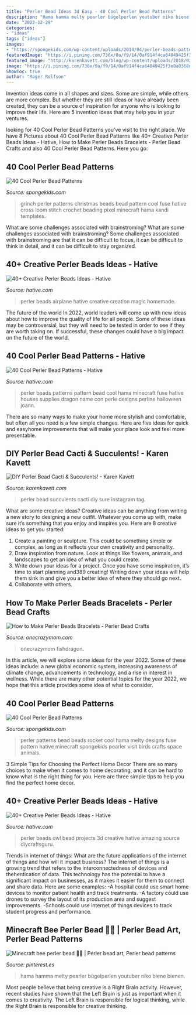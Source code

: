 ```yaml
---
title: "Perler Bead Ideas 3d Easy - 40 Cool Perler Bead Patterns"
description: "Hama hamma melty pearler bügelperlen youtuber niko biene bienen"
date: "2022-12-29"
categories:
- "ideas"
tags: ["ideas"]
images:
- "https://spongekids.com/wp-content/uploads/2014/04/perler-beads-patterns/33-christmas-grinch.png"
featuredImage: "https://i.pinimg.com/736x/0a/f9/14/0af914f4ca64049425f3e8a8368d2657.jpg"
featured_image: "http://karenkavett.com/blog/wp-content/uploads/2018/02/closeup.jpg"
image: "https://i.pinimg.com/736x/0a/f9/14/0af914f4ca64049425f3e8a8368d2657.jpg"
ShowToc: true
author: "Roger Rolfson"
---
```



Invention ideas come in all shapes and sizes. Some are simple, while others are more complex. But whether they are still ideas or have already been created, they can be a source of inspiration for anyone who is looking to improve their life. Here are 5 invention ideas that may help you in your ventures.

	

		
looking for 40 Cool Perler Bead Patterns you've visit to the right place. We have 8 Pictures about 40 Cool Perler Bead Patterns like 40+ Creative Perler Beads Ideas - Hative, How to Make Perler Beads Bracelets - Perler Bead Crafts and also 40 Cool Perler Bead Patterns. Here you go:
		
    
## 40 Cool Perler Bead Patterns

<img loading=lazy src="https://spongekids.com/wp-content/uploads/2014/04/perler-beads-patterns/33-christmas-grinch.png" onerror="this.onerror=null;this.src='https://tse1.mm.bing.net/th?id=OIP.Y7_GT86Ka6ltj6dZ13O54wHaKj&amp;pid=15.1';" alt="40 Cool Perler Bead Patterns">

_Source: spongekids.com_

>grinch perler patterns christmas beads bead pattern cool fuse hative cross loom stitch crochet beading pixel minecraft hama kandi templates. 

	

What are some challenges associated with brainstroming?
What are some challenges associated with brainstroming?
Some challenges associated with brainstroming are that it can be difficult to focus, it can be difficult to think in detail, and it can be difficult to stay organized.

    
## 40+ Creative Perler Beads Ideas - Hative

<img loading=lazy src="https://hative.com/wp-content/uploads/2014/04/perler-beads-ideas/25-homemade-airplane.jpg" onerror="this.onerror=null;this.src='https://tse2.mm.bing.net/th?id=OIP.ipjWg-O0MeLcqB7PLlML1wHaFj&amp;pid=15.1';" alt="40+ Creative Perler Beads Ideas - Hative">

_Source: hative.com_

>perler beads airplane hative creative creation magic homemade. 

	

The future of the world
In 2022, world leaders will come up with new ideas about how to improve the quality of life for all people. Some of these ideas may be controversial, but they will need to be tested in order to see if they are worth taking on. If successful, these changes could have a big impact on the future of the world.

    
## 40 Cool Perler Bead Patterns - Hative

<img loading=lazy src="https://hative.com/wp-content/uploads/2014/04/perler-beads-patterns/40-house-pattern.jpg" onerror="this.onerror=null;this.src='https://tse1.mm.bing.net/th?id=OIP.KHNFOMU6RbCRXMHbiIVEpAAAAA&amp;pid=15.1';" alt="40 Cool Perler Bead Patterns - Hative">

_Source: hative.com_

>perler beads patterns pattern bead cool hama minecraft fuse hative houses supplies dragon name con perle designs perline halloween joann. 

	

There are so many ways to make your home more stylish and comfortable, but often all you need is a few simple changes. Here are five ideas for quick and easyhome improvements that will make your place look and feel more presentable.

    
## DIY Perler Bead Cacti &amp; Succulents! - Karen Kavett

<img loading=lazy src="http://karenkavett.com/blog/wp-content/uploads/2018/02/closeup.jpg" onerror="this.onerror=null;this.src='https://tse3.mm.bing.net/th?id=OIP.FgsGTEbubmbTWwpAfvwBnwHaHa&amp;pid=15.1';" alt="DIY Perler Bead Cacti &amp; Succulents! - Karen Kavett">

_Source: karenkavett.com_

>perler bead succulents cacti diy sure instagram tag. 

	

What are some creative ideas?
Creative ideas can be anything from writing a new story to designing a new outfit. Whatever you come up with, make sure it’s something that you enjoy and inspires you. Here are 8 creative ideas to get you started: 
1) Create a painting or sculpture. This could be something simple or complex, as long as it reflects your own creativity and personality. 
2) Draw inspiration from nature. Look at things like flowers, animals, and landscapes to get an idea of what you could create. 
3) Write down your ideas for a project. Once you have some inspiration, it’s time to start planning and389 creating! Writing down your ideas will help them sink in and give you a better idea of where they should go next. 
4) Collaborate with others.

    
## How To Make Perler Beads Bracelets - Perler Bead Crafts

<img loading=lazy src="http://www.onecrazymom.com/wp-content/uploads/2018/02/how-to-perler-bead-bracelet.jpg" onerror="this.onerror=null;this.src='https://tse3.mm.bing.net/th?id=OIP.eXKOJ2VudW-ywI66V6DbogHaKa&amp;pid=15.1';" alt="How to Make Perler Beads Bracelets - Perler Bead Crafts">

_Source: onecrazymom.com_

>onecrazymom fishdragon. 

	

In this article, we will explore some ideas for the year 2022. Some of these ideas include: a new global economic system, increasing awareness of climate change, advancements in technology, and a rise in interest in wellness. While there are many other potential topics for the year 2022, we hope that this article provides some idea of what to consider.

    
## 40 Cool Perler Bead Patterns

<img loading=lazy src="http://spongekids.com/wp-content/uploads/2014/04/perler-beads-patterns/38-rocket-beads-patterns.gif" onerror="this.onerror=null;this.src='https://tse2.mm.bing.net/th?id=OIP.D33tAlwlbEdxptgm7WqpLgHaG8&amp;pid=15.1';" alt="40 Cool Perler Bead Patterns">

_Source: spongekids.com_

>perler patterns bead beads rocket cool hama melty designs fuse pattern hative minecraft spongekids pearler visit birds crafts space animals. 

	

3 Simple Tips for Choosing the Perfect Home Decor
There are so many choices to make when it comes to home decorating, and it can be hard to know what is the right thing for you. Here are three simple tips to help you find the perfect home decor.

    
## 40+ Creative Perler Beads Ideas - Hative

<img loading=lazy src="http://hative.com/wp-content/uploads/2014/04/perler-beads-ideas/31-owl-perler-beads.jpg" onerror="this.onerror=null;this.src='https://tse3.mm.bing.net/th?id=OIP.U3Mtwd-ryfCBJqXOcNyC7AHaJK&amp;pid=15.1';" alt="40+ Creative Perler Beads Ideas - Hative">

_Source: hative.com_

>perler beads owl bead projects 3d creative hative amazing source diycraftsguru. 

	

Trends in internet of things: What are the future applications of the internet of things and how will it impact business?
The internet of things is a growing trend that refers to the interconnectedness of devices and thehentication of data. This technology has the potential to have a significant impact on businesses, as it makes it easier for them to connect and share data. Here are some examples: 
-A hospital could use smart home devices to monitor patient health and track treatments. 
-A factory could use drones to survey the layout of its production area and suggest improvements. 
-Schools could use internet of things devices to track student progress and performance.

    
## Minecraft Bee Perler Bead 💛🖤 | Perler Bead Art, Perler Bead Patterns

<img loading=lazy src="https://i.pinimg.com/736x/0a/f9/14/0af914f4ca64049425f3e8a8368d2657.jpg" onerror="this.onerror=null;this.src='https://tse4.mm.bing.net/th?id=OIP.8hVNvdTyxwZBWd1NgkHatQHaJ3&amp;pid=15.1';" alt="Minecraft bee perler bead 💛🖤 | Perler bead art, Perler bead patterns">

_Source: pinterest.es_

>hama hamma melty pearler bügelperlen youtuber niko biene bienen. 

	

Most people believe that being creative is a Right Brain activity. However, recent studies have shown that the Left Brain is just as important when it comes to creativity. The Left Brain is responsible for logical thinking, while the Right Brain is responsible for creative thinking.

